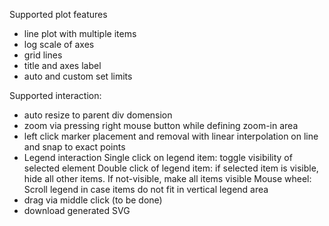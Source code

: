 Supported plot features
- line plot with multiple items
- log scale of axes
- grid lines
- title and axes label
- auto and custom set limits

Supported interaction:
- auto resize to parent div domension
- zoom via pressing right mouse button while defining zoom-in area
- left click marker placement and removal with linear interpolation on line and snap to exact points
- Legend interaction
  Single click on legend item: toggle visibility of selected element
  Double click of legend item: if selected item is visible, hide all other items. If not-visible, make all items visible
  Mouse wheel: Scroll legend in case items do not fit in vertical legend area
- drag via middle click (to be done)
- download generated SVG
